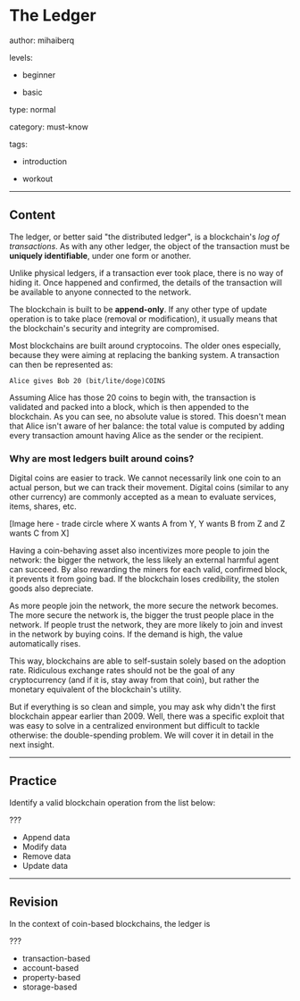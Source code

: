 # The Ledger
author: mihaiberq

levels:

  - beginner

  - basic

type: normal

category: must-know

tags:

  - introduction

  - workout

---
## Content

The ledger, or better said "the distributed ledger", is a blockchain's *log of transactions*. As with any other ledger, the object of the transaction must be **uniquely identifiable**, under one form or another.

Unlike physical ledgers, if a transaction ever took place, there is no way of hiding it. Once happened and confirmed, the details of the transaction will be available to anyone connected to the network.

The blockchain is built to be **append-only**. If any other type of update operation is to take place (removal or modification), it usually means that the blockchain's security and integrity are compromised.

Most blockchains are built around cryptocoins. The older ones especially, because they were aiming at replacing the banking system. A transaction can then be represented as:
```
Alice gives Bob 20 (bit/lite/doge)COINS
```
Assuming Alice has those 20 coins to begin with, the transaction is validated and packed into a block, which is then appended to the blockchain. As you can see, no absolute value is stored. This doesn't mean that Alice isn't aware of her balance: the total value is computed by adding every transaction amount having Alice as the sender or the recipient. 

### Why are most ledgers built around coins?

Digital coins are easier to track. We cannot necessarily link one coin to an actual person, but we can track their movement. Digital coins (similar to any other currency) are commonly accepted as a mean to evaluate services, items, shares, etc.

[Image here - trade circle where X wants A from Y, Y wants B from Z and Z wants C from X]

Having a coin-behaving asset also incentivizes more people to join the network: the bigger the network, the less likely an external harmful agent can succeed. By also rewarding the miners for each valid, confirmed block, it prevents it from going bad. If the blockchain loses credibility, the stolen goods also depreciate.

As more people join the network, the more secure the network becomes. The more secure the network is, the bigger the trust people place in the network. If people trust the network, they are more likely to join and invest in the network by buying coins. If the demand is high, the value automatically rises.

This way, blockchains are able to self-sustain solely based on the adoption rate. Ridiculous exchange rates should not be the goal of any cryptocurrency (and if it is, stay away from that coin), but rather the monetary equivalent of the blockchain's utility.

But if everything is so clean and simple, you may ask why didn't the first blockchain appear earlier than 2009. Well, there was a specific exploit that was easy to solve in a centralized environment but difficult to tackle otherwise: the double-spending problem. We will cover it in detail in the next insight.

---
## Practice

Identify a valid blockchain operation from the list below:

???

* Append data
* Modify data
* Remove data
* Update data

---
## Revision

In the context of coin-based blockchains, the ledger is

???

* transaction-based
* account-based
* property-based
* storage-based

